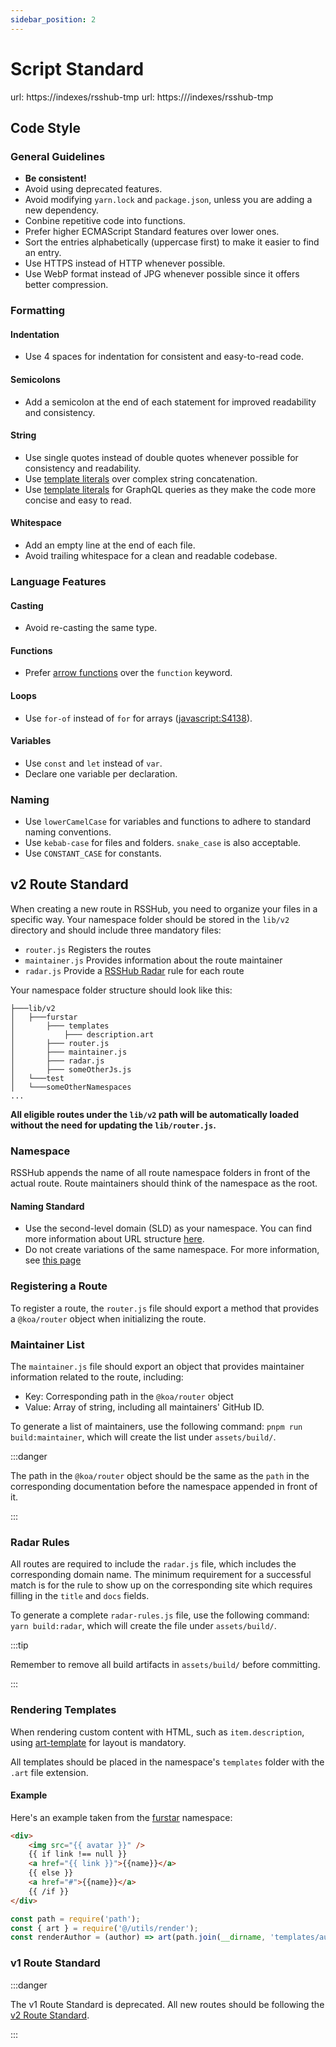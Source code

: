 ```yaml
---
sidebar_position: 2
---
```


# Script Standard
url: https://indexes/rsshub-tmp
url: https:///indexes/rsshub-tmp

## Code Style

### General Guidelines

-   **Be consistent!**
-   Avoid using deprecated features.
-   Avoid modifying `yarn.lock` and `package.json`, unless you are adding a new dependency.
-   Conbine repetitive code into functions.
-   Prefer higher ECMAScript Standard features over lower ones.
-   Sort the entries alphabetically (uppercase first) to make it easier to find an entry.
-   Use HTTPS instead of HTTP whenever possible.
-   Use WebP format instead of JPG whenever possible since it offers better compression.

### Formatting

#### Indentation

-   Use 4 spaces for indentation for consistent and easy-to-read code.

#### Semicolons

-   Add a semicolon at the end of each statement for improved readability and consistency.

#### String

-   Use single quotes instead of double quotes whenever possible for consistency and readability.
-   Use [template literals](https://developer.mozilla.org/docs/Web/JavaScript/Reference/Template_literals) over complex string concatenation.
-   Use [template literals](https://developer.mozilla.org/docs/Web/JavaScript/Reference/Template_literals) for GraphQL queries as they make the code more concise and easy to read.

#### Whitespace

-   Add an empty line at the end of each file.
-   Avoid trailing whitespace for a clean and readable codebase.

### Language Features

#### Casting

-   Avoid re-casting the same type.

#### Functions

-   Prefer [arrow functions](https://developer.mozilla.org/docs/Web/JavaScript/Reference/Functions/Arrow_functions) over the `function` keyword.

#### Loops

-   Use `for-of` instead of `for` for arrays ([javascript:S4138](https://rules.sonarsource.com/javascript/RSPEC-4138)).

#### Variables

-   Use `const` and `let` instead of `var`.
-   Declare one variable per declaration.

### Naming

-   Use `lowerCamelCase` for variables and functions to adhere to standard naming conventions.
-   Use `kebab-case` for files and folders. `snake_case` is also acceptable.
-   Use `CONSTANT_CASE` for constants.

## v2 Route Standard

When creating a new route in RSSHub, you need to organize your files in a specific way. Your namespace folder should be stored in the `lib/v2` directory and should include three mandatory files:

-   `router.js` Registers the routes
-   `maintainer.js` Provides information about the route maintainer
-   `radar.js` Provide a [RSSHub Radar](https://github.com/DIYgod/RSSHub-Radar) rule for each route

Your namespace folder structure should look like this:

```
├───lib/v2
│   ├───furstar
│       ├─── templates
│           ├─── description.art
│       ├─── router.js
│       ├─── maintainer.js
│       ├─── radar.js
│       ├─── someOtherJs.js
│   └───test
│   └───someOtherNamespaces
...
```

**All eligible routes under the `lib/v2` path will be automatically loaded without the need for updating the `lib/router.js`.**

### Namespace

RSSHub appends the name of all route namespace folders in front of the actual route. Route maintainers should think of the namespace as the root.

#### Naming Standard

-   Use the second-level domain (SLD) as your namespace. You can find more information about URL structure [here](/joinus/new-radar#top-level-object-key).
-   Do not create variations of the same namespace. For more information, see [this page](/joinus/new-rss/before-start#create-a-namespace)

### Registering a Route

To register a route, the `router.js` file should export a method that provides a `@koa/router` object when initializing the route.

### Maintainer List

The `maintainer.js` file should export an object that provides maintainer information related to the route, including:

-   Key: Corresponding path in the `@koa/router` object
-   Value: Array of string, including all maintainers' GitHub ID.

To generate a list of maintainers, use the following command: `pnpm run build:maintainer`, which will create the list under `assets/build/`.

:::danger

The path in the `@koa/router` object should be the same as the `path` in the corresponding documentation before the namespace appended in front of it.

:::

### Radar Rules

All routes are required to include the `radar.js` file, which includes the corresponding domain name. The minimum requirement for a successful match is for the rule to show up on the corresponding site which requires filling in the `title` and `docs` fields.

To generate a complete `radar-rules.js` file, use the following command: `yarn build:radar`, which will create the file under `assets/build/`.

:::tip

Remember to remove all build artifacts in `assets/build/` before committing.

:::

### Rendering Templates

When rendering custom content with HTML, such as `item.description`, using [art-template](https://aui.github.io/art-template/) for layout is mandatory.

All templates should be placed in the namespace's `templates` folder with the `.art` file extension.

#### Example

Here's an example taken from the [furstar](https://github.com/DIYgod/RSSHub/blob/master/lib/v2/furstar) namespace:

```html
<div>
    <img src="{{ avatar }}" />
    {{ if link !== null }}
    <a href="{{ link }}">{{name}}</a>
    {{ else }}
    <a href="#">{{name}}</a>
    {{ /if }}
</div>
```

```js
const path = require('path');
const { art } = require('@/utils/render');
const renderAuthor = (author) => art(path.join(__dirname, 'templates/author.art'), author);
```

### v1 Route Standard

:::danger

The v1 Route Standard is deprecated. All new routes should be following the [v2 Route Standard](/joinus/advanced/script-standard#v2-route-standard).

:::

